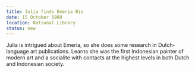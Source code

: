 ```yaml
---
title: Julia finds Emeria Bio
date: 15 October 1988
location: National Library
status: new
---
```


Julia is intrigued about Emeria, so she does some research in Dutch-language art publications. Learns she was the first Indonesian painter of modern art and a socialite with contacts at the highest levels in both Dutch and Indonesian society. 
